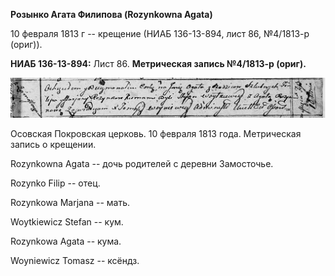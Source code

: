 **Розынко Агата Филипова (Rozynkowna Agata)**

10 февраля 1813 г -- крещение (НИАБ 136-13-894, лист 86, №4/1813-р
(ориг)).

**НИАБ 136-13-894:** Лист 86. **Метрическая запись №4/1813-р (ориг).**

![](./media/6c682a1722cb405d27609cc9c4d9232355bf9ca8.png)

Осовская Покровская церковь. 10 февраля 1813 года. Метрическая запись о
крещении.

Rozynkowna Agata -- дочь родителей с деревни Замосточье.

Rozynko Filip -- отец.

Rozynkowa Marjana -- мать.

Woytkiewicz Stefan -- кум.

Rozynkowa Agata -- кума.

Woyniewicz Tomasz -- ксёндз.
